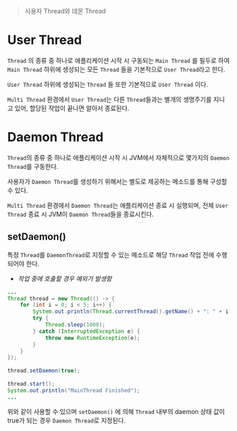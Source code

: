 > 사용자 Thread와 데몬 Thread

# User Thread
`Thread` 의 종류 중 하나로 애플리케이션 시작 시 구동되는 `Main Thread` 를 필두로 하여 `Main Thread` 하위에 생성되는 모든 `Thread` 들을 기본적으로 `User Thread`라고 한다.

`User Thread` 하위에 생성되는 `Thread` 들 또한 기본적으로 `User Thread` 이다.

`Multi Thread` 환경에서 `User Thread`는 다른 `Thread`들과는 별개의 생명주기를 지니고 있어, 할당된 작업이 끝나면 알아서 종료된다.

# Daemon Thread
`Thread`의 종류 중 하나로 애플리케이션 시작 시 JVM에서 자체적으로 몇가지의 `Daemon Thread`를 구동한다.

사용자가 `Daemon Thread`를 생성하기 위해서는 별도로 제공하는 메소드를 통해 구성할 수 있다.

`Multi Thread` 환경에서 `Daemon Thread`는 애플리케이션 종료 시 실행되며, 전체 `User Thread` 종료 시 JVM이 `Daemon Thread`들을 종료시킨다.

## setDaemon()
특정 `Thread`를 `DaemonThread`로 지정할 수 있는 메소드로 해당 `Thread` 작업 전에 수행되어야 한다.
- *작업 중에 호출할 경우 예외가 발생함*

```java
...
Thread thread = new Thread(() -> {  
    for (int i = 0; i < 5; i++) {  
        System.out.println(Thread.currentThread().getName() + ": " + i);  
        try {  
            Thread.sleep(1000);  
        } catch (InterruptedException e) {  
            throw new RuntimeException(e);  
        }  
    }  
});  
  
thread.setDaemon(true);  
  
thread.start();  
System.out.println("MainThread Finished");
...
```

위와 같이 사용할 수 있으며 `setDaemon()` 에 의해 `Thread` 내부의 daemon 상태 값이 true가 되는 경우 `Daemon Thread`로 지정된다.